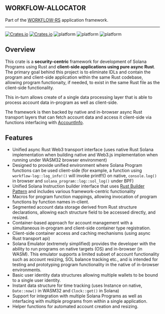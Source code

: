 ## WORKFLOW-ALLOCATOR

Part of the [WORKFLOW-RS](https://github.com/workflow-rs) application framework.

***

[![Crates.io](https://img.shields.io/crates/l/workflow-allocator.svg?maxAge=2592000)](https://crates.io/crates/workflow-allocator)
[![Crates.io](https://img.shields.io/crates/v/workflow-allocator.svg?maxAge=2592000)](https://crates.io/crates/workflow-allocator)
![platform](https://img.shields.io/badge/platform-Native-informational)
![platform](https://img.shields.io/badge/platform-Web%20%28wasm32%29-informational)
![platform](https://img.shields.io/badge/platform-BPF-informational)

## Overview

This crate is a **security-centric** framework for development of Solana Programs using Rust and **client-side applications using pure async Rust**. The primary goal behind this project is to eliminate IDLs and contain the program and client-side application within the same Rust codebase, allowing program functionaity, if needed, to exist in the same Rust file as the client-side functionality.

This in-turn allows create of a single data processing layer that is able to process account data in-program as well as client-side.

The framework is then backed by native and in-browser async Rust transport layers that can fetch account data and access it client-side via functions interfacing with [AccountInfo](https://docs.rs/solana-program/latest/solana_program/account_info/struct.AccountInfo.html).

## Features

* Unified async Rust Web3 transport interface (uses native Rust Solana implementation when building native and Web3.js implementation when running under WASM32 browser environment)
* Designed to provide unified environment where Solana Program functions can be used client-side (for example, a function using `workflow-log::log_info!()` will invoke printf!() on native, `console.log()` in browser and `solana_program::log::sol_log()` under BPF)
* Unified Solana Instruction builder interface that uses [Rust Builder Pattern](https://doc.rust-lang.org/1.0.0/style/ownership/builders.html) and includes various framework-centric functionality
* Macros for program function mappings, allowing invocation of program functions by function names in-client. 
* Segmented account data storage derived from Rust structure declarations, allowing each structure field to be accessed directly, and resized.
* Container-based approach for account management with a simultaneous in-program and client-side container type registration.
* Client-side container access and caching mechanisms (using async Rust transport api)
* Solana Emulator (extremely simplified) provides the developer with the ability to run programs on native targets (OS) and in-browser (in WASM). This emulator supports a limited subset of account functionality such as account resizing, SOL balance tracking etc., and is intended for testing and prototyping program functionality in the native of in-browser environments.
* Basic user identity data structures allowing multiple wallets to be bound to a single user identity.
* Instant data structure for time tracking (uses Instance on native, `Date::now()` in WASM32 and `Clock::get()` in Solana)
* Support for integration with multiple Solana Programs as well as interfacing with multiple programs from within a single application.
* Helper functions for automated account creation and resizing.

